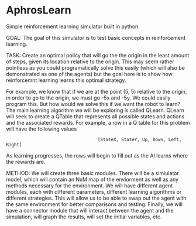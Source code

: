 # AphrosLearn
Simple reinforcement learning simulator built in python.

GOAL: The goal of this simulator is to test basic concepts in reinforcement learning.

TASK: Create an optimal policy that will go the the origin in the least amount of steps, given its location relative to the origin. 
  This may seem rather pointless as you could programatically solve this easily (which will also be demonstrated as one of the agents) but the goal here is to show how reinforcemnt learning learns this optimal strategy. 
  
  For example, we know that if we are at the point (5, 5) relative to the origin, in order to go to the origin, we must go -5x and -5y. We could easily program this. But how would we solve this if we want the robot to learn? The main learning algorithm we will be exploring is called QLearn. QLearn will seek to create a QTable that represents all possible states and actions and the associated rewards. For example, a row in a Q table for this problem will have the following values 
  
                                       [StateX, StateY, Up, Down, Left, Right]
          
  As learning progresses, the rows will begin to fill out as the AI learns where the rewards are.

METHOD: We will create three basic modules. There will be a simiulator model, which will contain an NxM map of the enviorment as well as any methods necessary for the environment. We will have different agent modules, each with different parameters, different learning algorithms or different strategies. This will allow us to be able to swap out the agent with the same environment for better comparisons and testing. Finally, we will have a connector module that will interact between the agent and the simulation, will graph the results, will set the initial variables, etc. 
